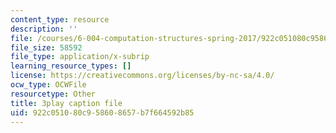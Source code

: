 ```yaml
---
content_type: resource
description: ''
file: /courses/6-004-computation-structures-spring-2017/922c051080c958608657b7f664592b85_q38KAGAKORk.vtt
file_size: 58592
file_type: application/x-subrip
learning_resource_types: []
license: https://creativecommons.org/licenses/by-nc-sa/4.0/
ocw_type: OCWFile
resourcetype: Other
title: 3play caption file
uid: 922c0510-80c9-5860-8657-b7f664592b85
---
```

